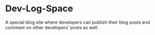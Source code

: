 # Dev-Log-Space
A special blog site where developers can publish their blog posts and comment on other developers’ posts as well.
